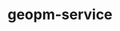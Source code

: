 ---
title: "geopm-service"
layout: cache
categories: [package, develop]
meta: {"versions": ["3.1.0"], "compilers": ["gcc@=11.4.0"], "oss": ["ubuntu22.04"], "platforms": ["linux"], "targets": ["x86_64_v3"], "stacks": ["e4s", "root"], "num_specs": 11, "num_specs_by_stack": {"root": 11, "e4s": 11}}
spec_details: [{"hash": "wmubaaxhgohrrpiiojc42ckj2fsozdm6", "compiler": "gcc@=11.4.0", "versions": ["3.1.0"], "os": "ubuntu22.04", "platform": "linux", "target": "x86_64_v3", "variants": ["build_system=autotools", "~debug", "~gnu-ld", "~levelzero", "+libcap", "+liburing", "~nvml", "+systemd"], "stacks": ["root", "e4s"], "size": "-", "tarball": "https://binaries.spack.io/develop/build_cache/linux-ubuntu22.04-x86_64_v3/gcc-11.4.0/geopm-service-3.1.0/linux-ubuntu22.04-x86_64_v3-gcc-11.4.0-geopm-service-3.1.0-wmubaaxhgohrrpiiojc42ckj2fsozdm6.spack"}, {"hash": "rmqkeuwbxln6vgz5do4hrsgzrd264ecn", "compiler": "gcc@=11.4.0", "versions": ["3.1.0"], "os": "ubuntu22.04", "platform": "linux", "target": "x86_64_v3", "variants": ["build_system=autotools", "~debug", "~gnu-ld", "~levelzero", "+libcap", "+liburing", "~nvml", "+systemd"], "stacks": ["root", "e4s"], "size": "-", "tarball": "https://binaries.spack.io/develop/build_cache/linux-ubuntu22.04-x86_64_v3/gcc-11.4.0/geopm-service-3.1.0/linux-ubuntu22.04-x86_64_v3-gcc-11.4.0-geopm-service-3.1.0-rmqkeuwbxln6vgz5do4hrsgzrd264ecn.spack"}, {"hash": "qfnpvj3c3ntiphl7ameyu2bfk2aydcgr", "compiler": "gcc@=11.4.0", "versions": ["3.1.0"], "os": "ubuntu22.04", "platform": "linux", "target": "x86_64_v3", "variants": ["build_system=autotools", "~debug", "~gnu-ld", "~levelzero", "+libcap", "+liburing", "~nvml", "+systemd"], "stacks": ["root", "e4s"], "size": "-", "tarball": "https://binaries.spack.io/develop/build_cache/linux-ubuntu22.04-x86_64_v3/gcc-11.4.0/geopm-service-3.1.0/linux-ubuntu22.04-x86_64_v3-gcc-11.4.0-geopm-service-3.1.0-qfnpvj3c3ntiphl7ameyu2bfk2aydcgr.spack"}, {"hash": "t76y54qbpmj4jvteexrvbmxcknfkban5", "compiler": "gcc@=11.4.0", "versions": ["3.1.0"], "os": "ubuntu22.04", "platform": "linux", "target": "x86_64_v3", "variants": ["build_system=autotools", "~debug", "~gnu-ld", "~levelzero", "+libcap", "+liburing", "~nvml", "+systemd"], "stacks": ["root", "e4s"], "size": "-", "tarball": "https://binaries.spack.io/develop/build_cache/linux-ubuntu22.04-x86_64_v3/gcc-11.4.0/geopm-service-3.1.0/linux-ubuntu22.04-x86_64_v3-gcc-11.4.0-geopm-service-3.1.0-t76y54qbpmj4jvteexrvbmxcknfkban5.spack"}, {"hash": "encd5w6jfhmncyu35zdfbiunsiragrt7", "compiler": "gcc@=11.4.0", "versions": ["3.1.0"], "os": "ubuntu22.04", "platform": "linux", "target": "x86_64_v3", "variants": ["build_system=autotools", "~debug", "~gnu-ld", "~levelzero", "+libcap", "+liburing", "~nvml", "+systemd"], "stacks": ["root", "e4s"], "size": "-", "tarball": "https://binaries.spack.io/develop/build_cache/linux-ubuntu22.04-x86_64_v3/gcc-11.4.0/geopm-service-3.1.0/linux-ubuntu22.04-x86_64_v3-gcc-11.4.0-geopm-service-3.1.0-encd5w6jfhmncyu35zdfbiunsiragrt7.spack"}, {"hash": "cmue5wig5fystlmybpitzu3g6osycu7g", "compiler": "gcc@=11.4.0", "versions": ["3.1.0"], "os": "ubuntu22.04", "platform": "linux", "target": "x86_64_v3", "variants": ["build_system=autotools", "~debug", "~gnu-ld", "~levelzero", "+libcap", "+liburing", "~nvml", "+systemd"], "stacks": ["root", "e4s"], "size": "-", "tarball": "https://binaries.spack.io/develop/build_cache/linux-ubuntu22.04-x86_64_v3/gcc-11.4.0/geopm-service-3.1.0/linux-ubuntu22.04-x86_64_v3-gcc-11.4.0-geopm-service-3.1.0-cmue5wig5fystlmybpitzu3g6osycu7g.spack"}, {"hash": "rrf5jxrriiappaqgg2wysuzx4lrusn33", "compiler": "gcc@=11.4.0", "versions": ["3.1.0"], "os": "ubuntu22.04", "platform": "linux", "target": "x86_64_v3", "variants": ["build_system=autotools", "~debug", "~gnu-ld", "~levelzero", "+libcap", "+liburing", "~nvml", "+systemd"], "stacks": ["root", "e4s"], "size": "-", "tarball": "https://binaries.spack.io/develop/build_cache/linux-ubuntu22.04-x86_64_v3/gcc-11.4.0/geopm-service-3.1.0/linux-ubuntu22.04-x86_64_v3-gcc-11.4.0-geopm-service-3.1.0-rrf5jxrriiappaqgg2wysuzx4lrusn33.spack"}, {"hash": "qffbxinc7rnpkanveie4hm53bjelfuli", "compiler": "gcc@=11.4.0", "versions": ["3.1.0"], "os": "ubuntu22.04", "platform": "linux", "target": "x86_64_v3", "variants": ["build_system=autotools", "~debug", "~gnu-ld", "~levelzero", "+libcap", "+liburing", "~nvml", "+systemd"], "stacks": ["root", "e4s"], "size": "-", "tarball": "https://binaries.spack.io/develop/build_cache/linux-ubuntu22.04-x86_64_v3/gcc-11.4.0/geopm-service-3.1.0/linux-ubuntu22.04-x86_64_v3-gcc-11.4.0-geopm-service-3.1.0-qffbxinc7rnpkanveie4hm53bjelfuli.spack"}, {"hash": "gznns74b6vqepludssha7hjgq3obufaj", "compiler": "gcc@=11.4.0", "versions": ["3.1.0"], "os": "ubuntu22.04", "platform": "linux", "target": "x86_64_v3", "variants": ["build_system=autotools", "~debug", "~gnu-ld", "~levelzero", "+libcap", "+liburing", "~nvml", "+systemd"], "stacks": ["root", "e4s"], "size": "-", "tarball": "https://binaries.spack.io/develop/build_cache/linux-ubuntu22.04-x86_64_v3/gcc-11.4.0/geopm-service-3.1.0/linux-ubuntu22.04-x86_64_v3-gcc-11.4.0-geopm-service-3.1.0-gznns74b6vqepludssha7hjgq3obufaj.spack"}, {"hash": "nwmi5p77zopbgjtsmo44yak3onq24cht", "compiler": "gcc@=11.4.0", "versions": ["3.1.0"], "os": "ubuntu22.04", "platform": "linux", "target": "x86_64_v3", "variants": ["build_system=autotools", "~debug", "~gnu-ld", "~levelzero", "+libcap", "+liburing", "~nvml", "+systemd"], "stacks": ["root", "e4s"], "size": "-", "tarball": "https://binaries.spack.io/develop/build_cache/linux-ubuntu22.04-x86_64_v3/gcc-11.4.0/geopm-service-3.1.0/linux-ubuntu22.04-x86_64_v3-gcc-11.4.0-geopm-service-3.1.0-nwmi5p77zopbgjtsmo44yak3onq24cht.spack"}, {"hash": "wyna5kw5yj43nyfkwxxgbbjrc6udqvwj", "compiler": "gcc@=11.4.0", "versions": ["3.1.0"], "os": "ubuntu22.04", "platform": "linux", "target": "x86_64_v3", "variants": ["build_system=autotools", "~debug", "~gnu-ld", "~levelzero", "+libcap", "+liburing", "~nvml", "+systemd"], "stacks": ["root", "e4s"], "size": "-", "tarball": "https://binaries.spack.io/develop/build_cache/linux-ubuntu22.04-x86_64_v3/gcc-11.4.0/geopm-service-3.1.0/linux-ubuntu22.04-x86_64_v3-gcc-11.4.0-geopm-service-3.1.0-wyna5kw5yj43nyfkwxxgbbjrc6udqvwj.spack"}]
---